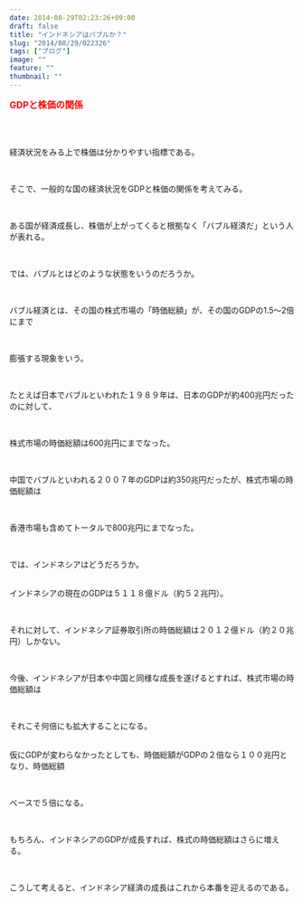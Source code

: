 ```yaml
---
date: 2014-08-29T02:23:26+09:00
draft: false
title: "インドネシアはバブルか？"
slug: "2014/08/29/022326"
tags: ["ブログ"]
image: ""
feature: ""
thumbnail: ""
---
```

<p><font color="#ff0000" size="3"><strong>GDPと株価の関係</strong></font></p><br/><br/><p>経済状況をみる上で株価は分かりやすい指標である。</p><br/><p>そこで、一般的な国の経済状況をGDPと株価の関係を考えてみる。</p><br/><p>ある国が経済成長し、株価が上がってくると根拠なく「バブル経済だ」という人が表れる。</p><br/><p>では、バブルとはどのような状態をいうのだろうか。</p><br/><p>バブル経済とは、その国の株式市場の「時価総額」が、その国のGDPの1.5～2倍にまで</p><br/><p>膨張する現象をいう。</p><br/><p>たとえば日本でバブルといわれた１９８９年は、日本のGDPが約400兆円だったのに対して、</p><br/><p>株式市場の時価総額は600兆円にまでなった。</p><br/><p>中国でバブルといわれる２００７年のGDPは約350兆円だったが、株式市場の時価総額は</p><br/><p>香港市場も含めてトータルで800兆円にまでなった。</p><br/><p>では、インドネシアはどうだろうか。</p><p><br/>インドネシアの現在のGDPは５１１８億ドル（約５２兆円）。</p><br/><p>それに対して、インドネシア証券取引所の時価総額は２０１２億ドル（約２０兆円）しかない。</p><br/><p>今後、インドネシアが日本や中国と同様な成長を遂げるとすれば、株式市場の時価総額は</p><br/><p>それこそ何倍にも拡大することになる。</p><p><br/>仮にGDPが変わらなかったとしても、時価総額がGDPの２倍なら１００兆円となり、時価総額</p><br/><p>ベースで５倍になる。</p><br/><p>もちろん、インドネシアのGDPが成長すれば、株式の時価総額はさらに増える。</p><br/><p>こうして考えると、インドネシア経済の成長はこれから本番を迎えるのである。</p><p><br/></p>

